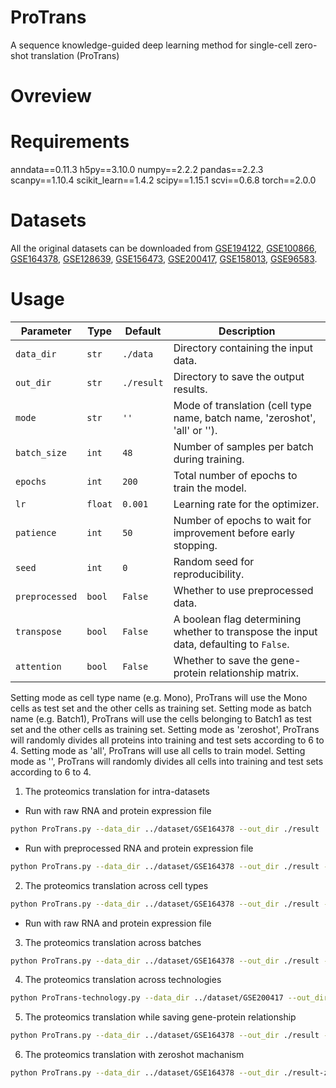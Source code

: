 # ProTrans
A sequence knowledge-guided deep learning method for single-cell zero-shot translation (ProTrans)
# Ovreview

# Requirements
anndata==0.11.3
h5py==3.10.0
numpy==2.2.2
pandas==2.2.3
scanpy==1.10.4
scikit_learn==1.4.2
scipy==1.15.1
scvi==0.6.8
torch==2.0.0

# Datasets
All the original datasets can be downloaded from [GSE194122](https://www.ncbi.nlm.nih.gov/geo/query/acc.cgi?acc=GSE194122), [GSE100866](https://www.ncbi.nlm.nih.gov/geo/query/acc.cgi?acc=GSE100866), [GSE164378](https://www.ncbi.nlm.nih.gov/geo/query/acc.cgi?acc=GSE164378), [GSE128639](https://www.ncbi.nlm.nih.gov/geo/query/acc.cgi?acc=GSE128639), [GSE156473](https://www.ncbi.nlm.nih.gov/geo/query/acc.cgi?acc=GSE156473), [GSE200417](https://www.ncbi.nlm.nih.gov/geo/query/acc.cgi?acc=GSE200417), [GSE158013](https://www.ncbi.nlm.nih.gov/geo/query/acc.cgi?acc=GSE158013), [GSE96583](https://www.ncbi.nlm.nih.gov/geo/query/acc.cgi?acc=GSE96583).

# Usage


| Parameter | Type | Default | Description |
| --- | --- | --- | --- |
| `data_dir` | `str` | `./data` | Directory containing the input data. |
| `out_dir` | `str` | `./result` | Directory to save the output results. |
| `mode` | `str` | `''` | Mode of translation (cell type name, batch name, 'zeroshot', 'all' or ''). |
| `batch_size` | `int` | `48` | Number of samples per batch during training. |
| `epochs` | `int` | `200` | Total number of epochs to train the model. |
| `lr` | `float` | `0.001` | Learning rate for the optimizer. |
| `patience` | `int` | `50` | Number of epochs to wait for improvement before early stopping. |
| `seed` | `int` | `0` | Random seed for reproducibility. |
| `preprocessed` | `bool` | `False` | Whether to use preprocessed data. |
| `transpose` | `bool` | `False` | A boolean flag determining whether to transpose the input data, defaulting to `False`. |
| `attention` | `bool` | `False` | Whether to save the gene-protein relationship matrix. |

Setting mode as cell type name (e.g. Mono), ProTrans will use the Mono cells as test set and the other cells as training set.
Setting mode as batch name (e.g. Batch1), ProTrans will use the cells belonging to Batch1 as test set and the other cells as training set.
Setting mode as 'zeroshot', ProTrans will randomly divides all proteins into training and test sets according to 6 to 4.
Setting mode as 'all', ProTrans will use all cells to train model.
Setting mode as '', ProTrans will randomly divides all cells into training and test sets according to 6 to 4. 
1. The proteomics translation for intra-datasets
- Run with raw RNA and protein expression file
```Bash
python ProTrans.py --data_dir ../dataset/GSE164378 --out_dir ./result
```
- Run with preprocessed RNA and protein expression file
```Bash
python ProTrans.py --data_dir ../dataset/GSE164378 --out_dir ./result --preprocessed True
```
2. The proteomics translation across cell types
```Bash
python ProTrans.py --data_dir ../dataset/GSE164378 --out_dir ./result --preprocessed True --mode Mono
```
- Run with raw RNA and protein expression file
3. The proteomics translation across batches
```Bash
python ProTrans.py --data_dir ../dataset/GSE164378 --out_dir ./result --preprocessed True --mode Batch1
```
4. The proteomics translation across technologies
```Bash
python ProTrans-technology.py --data_dir ../dataset/GSE200417 --out_dir ./result
```
5.  The proteomics translation while saving gene-protein relationship
```Bash
python ProTrans.py --data_dir ../dataset/GSE164378 --out_dir ./result --preprocessed True --mode all --attention True
```
6.  The proteomics translation with zeroshot machanism
```Bash
python ProTrans.py --data_dir ../dataset/GSE164378 --out_dir ./result-zeroshot --preprocessed True --mode zeroshot
```
